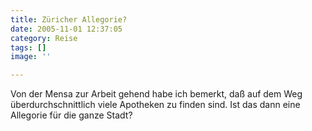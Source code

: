 ```yaml
---
title: Züricher Allegorie?
date: 2005-11-01 12:37:05
category: Reise
tags: []
image: ''

---
```


Von der Mensa zur Arbeit gehend habe ich bemerkt, daß auf dem Weg überdurchschnittlich viele Apotheken zu finden sind. Ist das dann eine Allegorie für die ganze Stadt?
